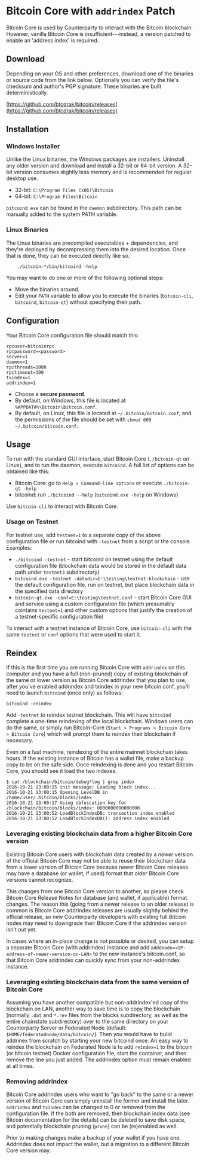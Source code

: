 # Bitcoin Core with ``addrindex`` Patch

Bitcoin Core is used by Counterparty to interact with the Bitcoin blockchain.  However, vanilla Bitcoin Core is insufficient---instead, a version patched to enable an 'address index' is required.


## Download

Depending on your OS and other preferences, download one of the binaries or source code from the link below. Optionally you can verify the file's checksum and author's PGP signature. These binaries are built deterministically.

[https://github.com/btcdrak/bitcoin/releases](https://github.com/btcdrak/bitcoin/releases) 


## Installation

### Windows Installer

Unlike the Linux binaries, the Windows packages are installers. Uninstall any older version and download and install a 32-bit or 64-bit version. A 32-bit version consumes slightly less memory and is recommended for regular desktop use.

* 32-bit: `C:\Program Files (x86)\Bitcoin`
* 64-bit: `C:\Program Files\Bitcoin`

`bitcoind.exe` can be found in the `daemon` subdirectory. This path can be manually added to the system PATH variable.

### Linux Binaries

The Linux binaries are precompiled executables + dependencies, and they're deployed by decompressing them into the desired location. Once that is done, they can be executed directly like so. 

        ./bitcoin-*/bin/bitcoind -help

You may want to do one or more of the following optional steps:
* Move the binaries around.
* Edit your `PATH` variable to allow you to execute the binaries (`bitcoin-cli`, `bitcoind`, `bitcoin-qt`) without specifying their path.


## Configuration

Your Bitcoin Core configuration file should match this:

    rpcuser=bitcoinrpc
    rpcpassword=<password>
    server=1
    daemon=1
    rpcthreads=1000
    rpctimeout=300
    txindex=1
    addrindex=1

* Choose a **secure password**.
* By default, on Windows, this file is located at `%APPDATA%\Bitcoin\bitcoin.conf`.
* By default, on Linux, this file is located at `~/.bitcoin/bitcoin.conf`, and the permissions of the file should be set with `chmod 600 ~/.bitcoin/bitcoin.conf`.

## Usage

To run with the standard GUI interface, start Bitcoin Core (`./bitcoin-qt` on Linux), and to run the daemon, execute `bitcoind`. A full list of options can be obtained like this:
* Bitcoin Core: go to `Help > Command-line options` or execute `./bitcoin-qt -help`
* bitcoind: run `./bitcoind --help` (`bitcoind.exe -help` on Windows)

Use `bitcoin-cli` to interact with Bitcoin Core.

### Usage on Testnet 

For testnet use, add `testnet=1` to a separate copy of the above configuration file or run bitcoind with `-testnet` from a script or the console. Examples:
* `./bitcoind -testnet` - start bitcoind on testnet using the default configuration file (blockchain data would be stored in the default data path under `testnet3` subdirectory)
* `bitcoind.exe -testnet -datadir=E:\testing\testnet-blockchain` - use the default configuration file, run on testnet, but place blockchain data in the specified data directory
* `bitcoin-qt.exe -conf=E:\testing\testnet.conf` - start Bitcoin Core GUI and service using a custom configuration file (which presumably cointains `testnet=1` and other custom options that justify the creation of a testnet-specific configuration file)

To interact with a testnet instance of Bitcoin Core, use `bitcoin-cli` with the same `testnet` or `conf` options that were used to start it.

## Reindex

If this is the first time you are running Bitcoin Core with `addrindex` on this computer and you have a full (non-pruned) copy of existing blockchain of the same or lower version as Bitcoin Core addrindex that you plan to use, after you've enabled addrindex and txindex in your new bitcoin.conf, you'll need to launch `bitcoind` (once only) as follows:

    bitcoind -reindex

Add `-testnet` to reindex testnet blockchain. This will have `bitcoind` complete a one-time reindexing of the local blockchain. Windows users can do the same, or simply run Bitcoin-Core (`Start > Programs > Bitcoin Core > Bitcoin Core`) which will prompt them to reindex their blockchain if necessary. 

Even on a fast machine, reindexing of the entire mainnet blockchain takes hours. If the existing instance of Bitcoin has a wallet file, make a backup copy to be on the safe side. Once reindexing is done and you restart Bitcoin Core, you should see it load the two indexes.

```
$ cat /blockchain/bitcoin/debug*log | grep index
2016-10-21 13:00:15 init message: Loading block index...
2016-10-21 13:00:15 Opening LevelDB in /home/user/.bitcoin/blocks/index
2016-10-21 13:00:17 Using obfuscation key for /blockchain/bitcoin/blocks/index: 0000000000000000
2016-10-21 13:00:52 LoadBlockIndexDB: transaction index enabled
2016-10-21 13:00:52 LoadBlockIndexDB(): address index enabled
```

### Leveraging existing blockchain data from a higher Bitcoin Core version

Existing Bitcoin Core users with blockchain data created by a *newer* version of the official Bitcoin Core may not be able to reuse their blockchain data from a lower version of Bitcoin Core because newer Bitcoin Core releases may have a database (or wallet, if used) format that older Bitcoin Core versions cannot recognize. 

This changes from one Bitcoin Core version to another, so please check Bitcoin Core Release Notes for database (and wallet, if applicable) format changes. The reason this (going from a newer release to an older release) is common is Bitcoin Core addrindex releases are usually slightly behind the official release, so new Counterparty developers with existing full Bitcoin nodes may need to downgrade their Bitcoin Core if the addrindex version isn't out yet.

In cases where an in-place change is not possible or desired, you can setup a separate Bitcoin Core (with addrindex) instance and add `adddnode=<IP-address-of-newer-version-on-LAN>` to the new instance's bitcoin.conf, so that Bitcoin Core addrindex can quickly sync from your non-addrindex instance.

### Leveraging existing blockchain data from the same version of Bitcoin Core

Assuming you have another compatible but non-addrindex'ed copy of the blockchain on LAN, another way to save time is to copy the blockchain (normally `.dat` and `*.rev` files from the blocks subdirectory, as well as the entire chainstate subdirectory) over to the same directory on your Counterparty Server or Federated Node (default: `$HOME/federatednode/data/bitcoin/`). Then you would have to build addrinex from scratch by starting your new bitcoind once. An easy way to reindex the blockchain on Federated Node is to add `reindex=1` to the bitcoin (or bitcoin testnet) Docker configuration file, start the container, and then remove the line you just added. The addrindex option must remain enabled at all times.

### Removing addrindex

Bitcoin Core addrindex users who want to "go back" to the same or a newer version of Bitcoin Core can simply uninstall the former and install the later. `addrindex` and `txindex` can be changed to 0 or removed from the configuration file. If the both are removed, then blockchain index data (see Bitcoin documentation for the details) can be deleted to save disk space, and potentially blockchain pruning (``prune``) can be (re)enabled as well.

Prior to making changes make a backup of your wallet if you have one. Addrindex does not impact the wallet, but a migration to a different Bitcoin Core version may.
